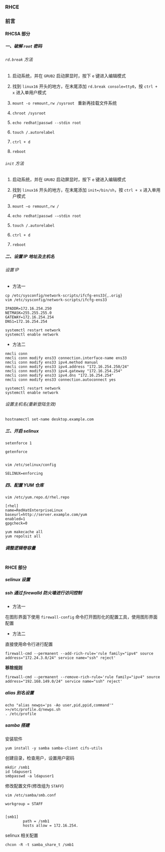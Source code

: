 ### RHCE

### 前言



#### RHCSA 部分

##### 一、破解 `root` 密码


###### `rd.break` 方法

1. 启动系统，并在 `GRUB2` 启动屏显时，按下 `e` 键进入编辑模式

2. 找到 `linux16` 开头的地方，在末尾添加 `rd.break console=tty0`，按 `ctrl + x` 进入单用户模式

3. `mount -o remount,rw /sysroot ` 重新再挂载文件系统

4. `chroot /sysroot `

5. `echo redhat|passwd --stdin root`

6. `touch /.autorelabel `

7. `ctrl + d`

8. `reboot`

###### `init` 方法

1. 启动系统，并在 `GRUB2` 启动屏显时，按下 `e` 键进入编辑模式

2. 找到 `linux16` 开头的地方，在末尾添加 `init=/bin/sh`，按 `ctrl + x` 进入单用户模式

3. `mount –o remount,rw /`

4. `echo redhat|passwd -–stdin root`

5. `touch /.autorelabel `

6. `ctrl + d`

7. `reboot`

##### 二、设置 IP 地址及主机名

###### 设置 IP

+ 方法一

```shell
cp /etc/sysconfig/network-scripts/ifcfg-ens33{,.orig}
vim /etc/sysconfig/network-scripts/ifcfg-ens33

IPADDR=172.16.254.250
NETMASK=255.255.255.0
GATEWAY=172.16.254.254
DNS1=172.16.254.254

systemctl restart network
systemctl enable network
```

+ 方法二

```shell
nmcli conn
nmcli conn modify ens33 connection.interface-name ens33
nmcli conn modify ens33 ipv4.method manual
nmcli conn modify ens33 ipv4.address "172.16.254.250/24"
nmcli conn modify ens33 ipv4.gateway "172.16.254.254"
nmcli conn modify ens33 ipv4.dns "172.16.254.254"
nmcli conn modify ens33 connection.autoconnect yes

systemctl restart network
systemctl enable network
```

###### 设置主机名(重新登陆生效)

```shell
hostnamectl set-name desktop.example.com
```

##### 三、开启 selinux

```shell
setenforce 1

getenforce


vim /etc/selinux/config

SELINUX=enforcing
```

##### 四、配置 YUM 仓库

```shell
vim /etc/yum.repo.d/rhel.repo

[rhel]
name=RedHatEnterpriseLinux
baseurl=http://server.example.com/yum
enabled=1
gpgcheck=0

yum makecache all
yum repolsit all
```

##### 调整逻辑卷容量

```sh

```

#### RHCE 部分

##### selinux 设置

##### ssh 通过 firewalld 防火墙进行访问控制

+ 方法一

在图形界面下使用 `firewall-config` 命令打开图形化的配置工具，使用图形界面配置

+ 方法二

直接使用命令行进行配置

```shell
firewall-cmd --permanent --add-rich-rule='rule family="ipv4" source address="172.24.3.0/24" service name="ssh" reject'
```

**移除规则**

```shell
firewall-cmd --permanent --remove-rich-rule='rule family="ipv4" source address="192.168.149.0/24" service name="ssh" reject'
```

##### alias 别名设置

```shell
echo "alias newps='ps -Ao user,pid,ppid,command'" >>/etc/profile.d/newps.sh
. /etc/profile
```

##### samba 搭建

安装软件

```shell
yum install -y samba samba-client cifs-utils
```

创建目录，检查用户，设置用户密码

```shell
mkdir /smb1
id ldapuser1
smbpasswd -a ldapuser1
```

修改配置文件(修改组为 `STAFF`)

```shell
vim /etc/samba/smb.conf

workgroup = STAFF


[smb1]
		path = /smb1
		hosts allow = 172.16.254.
```

selinux 相关配置

```shell
chcon -R -t samba_share_t /smb1
```